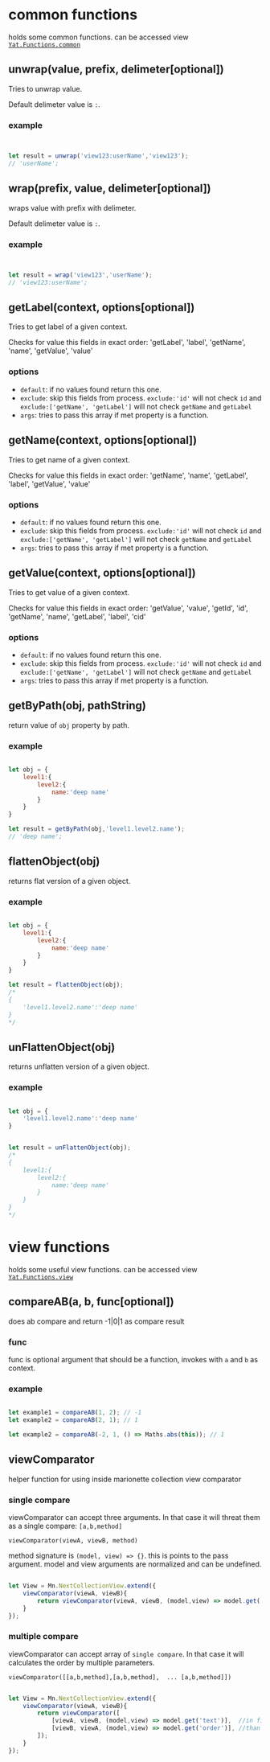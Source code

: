 # common functions
holds some common functions. can be accessed view [`Yat.Functions.common`](/src/functions/common)

## unwrap(value, prefix, delimeter[optional])
Tries to unwrap value.

Default delimeter value is `:`.

### example
```js


let result = unwrap('view123:userName','view123');
// 'userName';


```

## wrap(prefix, value, delimeter[optional])
wraps value with prefix with delimeter.

Default delimeter value is `:`.

### example
```js


let result = wrap('view123','userName');
// 'view123:userName';


```

## getLabel(context, options[optional])
Tries to get label of a given context. 

Checks for value this fields in exact order: 'getLabel', 'label', 'getName', 'name', 'getValue', 'value'

### options

* `default`: if no values found return this one.
* `exclude`: skip this fields from process. `exclude:'id'` will not check `id` and `exclude:['getName', 'getLabel']` will not check `getName` and `getLabel`
* `args`: tries to pass this array if met property is a function.

## getName(context, options[optional])
Tries to get name of a given context. 

Checks for value this fields in exact order: 'getName', 'name', 'getLabel', 'label', 'getValue', 'value'

### options

* `default`: if no values found return this one.
* `exclude`: skip this fields from process. `exclude:'id'` will not check `id` and `exclude:['getName', 'getLabel']` will not check `getName` and `getLabel`
* `args`: tries to pass this array if met property is a function.

## getValue(context, options[optional])
Tries to get value of a given context. 

Checks for value this fields in exact order: 'getValue', 'value', 'getId', 'id', 'getName', 'name', 'getLabel', 'label', 'cid'

### options

* `default`: if no values found return this one.
* `exclude`: skip this fields from process. `exclude:'id'` will not check `id` and `exclude:['getName', 'getLabel']` will not check `getName` and `getLabel`
* `args`: tries to pass this array if met property is a function.

## getByPath(obj, pathString)
return value of `obj` property by path.


### example
```js

let obj = {
	level1:{
		level2:{
			name:'deep name'
		}
	}
}

let result = getByPath(obj,'level1.level2.name');
// 'deep name';


```


## flattenObject(obj)
returns flat version of a given object.


### example
```js

let obj = {
	level1:{
		level2:{
			name:'deep name'
		}
	}
}

let result = flattenObject(obj);
/*
{
	'level1.level2.name':'deep name'
}
*/


```

## unFlattenObject(obj)
returns unflatten version of a given object.


### example
```js

let obj = {
	'level1.level2.name':'deep name'
}


let result = unFlattenObject(obj);
/*
{
	level1:{
		level2:{
			name:'deep name'
		}
	}
}
*/


```

# view functions
holds some useful view functions. can be accessed view [`Yat.Functions.view`](/src/functions/view)

## compareAB(a, b, func[optional])
does ab compare and return -1|0|1 as compare result

### func
func is optional argument that should be a function, invokes with `a` and `b` as context.

### example
```js

let example1 = compareAB(1, 2); // -1
let example2 = compareAB(2, 1); // 1

let example2 = compareAB(-2, 1, () => Maths.abs(this)); // 1


```

## viewComparator
helper function for using inside marionette collection view comparator

### single compare
viewComparator can accept three arguments. In that case it will threat them as a single compare: `[a,b,method]`

`viewComparator(viewA, viewB, method)`

method signature is `(model, view) => {}`. this is points to the pass argument. model and view arguments are normalized and can be undefined.

```js

let View = Mn.NextCollectionView.extend({
	viewComparator(viewA, viewB){
		return viewComparator(viewA, viewB, (model,view) => model.get('text') ); // this will sort views by alphabet order of model text property.
	}
});

```

### multiple compare
viewComparator can accept array of `single compare`. In that case it will calculates the order by multiple parameters.

`viewComparator([[a,b,method],[a,b,method],  ... [a,b,method]])`

```js

let View = Mn.NextCollectionView.extend({
	viewComparator(viewA, viewB){
		return viewComparator([
			[viewA, viewB, (model,view) => model.get('text')],  //in first sorts by text asc
			[viewB, viewA, (model,view) => model.get('order')], //than by order desc. check the order of first two arguments
		]); 
	}
});

```
